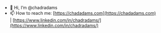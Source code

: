 - 👋 Hi, I’m @chadradams
- 📫 How to reach me: [https://chadadams.com](https://chadadams.com) | [https://www.linkedin.com/in/chadradams/](https://www.linkedin.com/in/chadradams/)

<!---
chadradams/chadradams is a ✨ special ✨ repository because its `README.md` (this file) appears on your GitHub profile.
You can click the Preview link to take a look at your changes.
--->
